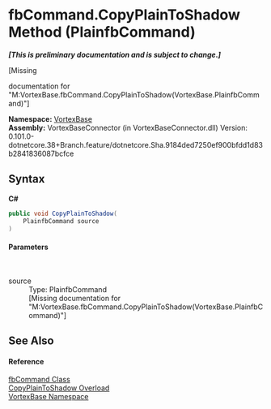 # fbCommand.CopyPlainToShadow Method (PlainfbCommand)
 _**\[This is preliminary documentation and is subject to change.\]**_

\[Missing <summary> documentation for "M:VortexBase.fbCommand.CopyPlainToShadow(VortexBase.PlainfbCommand)"\]

**Namespace:**&nbsp;<a href="N_VortexBase.md">VortexBase</a><br />**Assembly:**&nbsp;VortexBaseConnector (in VortexBaseConnector.dll) Version: 0.101.0-dotnetcore.38+Branch.feature/dotnetcore.Sha.9184ded7250ef900bfdd1d83b2841836087bcfce

## Syntax

**C#**<br />
``` C#
public void CopyPlainToShadow(
	PlainfbCommand source
)
```


#### Parameters
&nbsp;<dl><dt>source</dt><dd>Type: PlainfbCommand<br />\[Missing <param name="source"/> documentation for "M:VortexBase.fbCommand.CopyPlainToShadow(VortexBase.PlainfbCommand)"\]</dd></dl>

## See Also


#### Reference
<a href="T_VortexBase_fbCommand.md">fbCommand Class</a><br /><a href="Overload_VortexBase_fbCommand_CopyPlainToShadow.md">CopyPlainToShadow Overload</a><br /><a href="N_VortexBase.md">VortexBase Namespace</a><br />